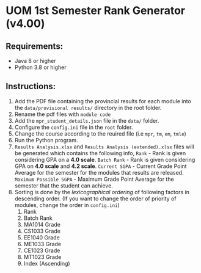 # UOM 1st Semester Rank Generator (v4.00)

## Requirements:

-   Java 8 or higher
-   Python 3.8 or higher

## Instructions:

1.  Add the PDF file containing the provincial results for each module into the `data/provisional results/` directory in the root folder.
2.  Rename the pdf files with `module code`
3.  Add the `mpr_student_details.json` file in the `data/` folder.
4.  Configure the `config.ini` file in the `root` folder.
5.  Change the course according to the reuired file (i.e `mpr`, `tm`, `em`, `tmle`)
6.  Run the Python program.
7.  `Results Analysis.xlsx` and `Results Analysis (extended).xlsx` files will be generated which contains the following info,
    `Rank` - Rank is given considering GPA on a **4.0 scale**.
    `Batch Rank` - Rank is given considering GPA on **4.0 scale** and **4.2 scale**.
    `Current SGPA` - Current Grade Point Average for the semester for the modules that results are released.
    `Maximum Possible SGPA` - Maximum Grade Point Average for the semester that the student can achieve.
8.  Sorting is done by the _lexicographical ordering_ of following factors in descending order. (If you want to change the order of priority of modules, change the order in `config.ini`)
    1. Rank
    2. Batch Rank
    3. MA1014 Grade
    4. CS1033 Grade
    5. EE1040 Grade
    6. ME1033 Grade
    7. CE1023 Grade
    8. MT1023 Grade
    9. Index (Ascending)
